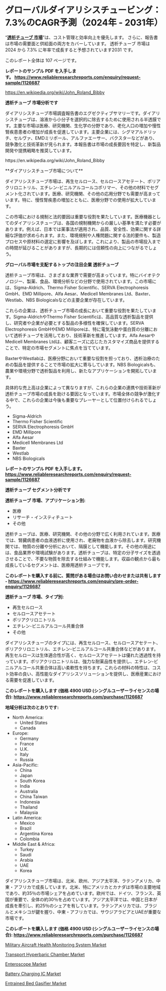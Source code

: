 <p><h1>グローバルダイアリシスチュービング：7.3%のCAGR予測（2024年 - 2031年）</h1></p><p>&ldquo;<strong><a href="https://www.reliableresearchreports.com/dialysis-tubing-r1126687?utm_campaign=110&utm_medium=9&utm_source=Github&utm_content=ia&utm_term=18112024&utm_id=dialysis-tubing">透析チューブ 市場</a></strong>&rdquo;は、コスト管理と効率向上を優先します。 さらに、報告書は市場の需要面と供給面の両方をカバーしています。 透析チューブ 市場は 2024 から 7.3% に年率で成長すると予想されています2031 です。</p>
<p>このレポート全体は 107 ページです。</p>
<p><strong>レポートのサンプル PDF を入手します。&nbsp;<a href="https://www.reliableresearchreports.com/enquiry/request-sample/1126687?utm_campaign=110&utm_medium=9&utm_source=Github&utm_content=ia&utm_term=18112024&utm_id=dialysis-tubing">https://www.reliableresearchreports.com/enquiry/request-sample/1126687</a></strong></p>
<p><a href="https://en.wikipedia.org/wiki/John_Roland_Bibby?utm_campaign=110&utm_medium=9&utm_source=Github&utm_content=ia&utm_term=18112024&utm_id=dialysis-tubing">https://en.wikipedia.org/wiki/John_Roland_Bibby</a></p>
<p><strong>透析チューブ 市場分析です</strong></p>
<p><p>ダイアリシスチューブ市場調査報告書のエグゼクティブサマリーです。ダイアリシスチューブは、溶液から小分子を選択的に除去するために使用される半透膜です。主要な市場は医療、研究機関、生化学の分野であり、老化人口の増加や慢性腎疾患患者の増加が成長を促進しています。主要企業には、シグマアルドリッチ、セルヴァ、EMDミリポール、アルファエーサー、バクスターなどがあり、競争激化と技術革新が見られます。本報告書は市場の成長要因を特定し、新製品開発や提携戦略を推奨しています。</p></p>
<p>https://en.wikipedia.org/wiki/John_Roland_Bibby</p>
<p><p>**ダイアリシスチューブ市場について**</p><p>ダイアリシスチューブ市場は、再生セルロース、セルロースアセテート、ポリアクリロニトリル、エチレン-ビニルアルコールコポリマー、その他の材料でセグメント化されています。医療、研究機関、その他の応用分野でも需要が高まっています。特に、慢性腎疾患の増加とともに、医療分野での使用が拡大しています。</p><p>この市場における規制と法的要因は重要な役割を果たしています。医療機器としてのダイアリシスチューブは、各国の規制機関からの厳しい基準を満たす必要があります。例えば、日本では薬事法が適用され、品質、安全性、効果に関する詳細な評価が求められます。また、環境規制や人権問題に関する法的要件も、製造プロセスや原材料の選定に影響を及ぼします。これにより、製品の市場投入までの時間が延びることがありますが、長期的には信頼性の向上につながるでしょう。</p></p>
<p><strong>グローバル市場を支配するトップの注目企業 透析チューブ</strong></p>
<p><p>透析チューブ市場は、さまざまな業界で需要が高まっています。特にバイオテクノロジー、製薬、食品、環境分析などの分野で使用されています。この市場には、Sigma-Aldrich、Thermo Fisher Scientific、SERVA Electrophoresis GmbH、EMD Millipore、Alfa Aesar、Medicell Membranes Ltd、Baxter、Westlab、NBS Biologicalsなどの主要企業が存在しています。</p><p>これらの企業は、透析チューブ市場の成長において重要な役割を果たしています。Sigma-AldrichやThermo Fisher Scientificは、高品質な透析製品を提供し、研究者や企業が必要とする製品の多様性を確保しています。SERVA Electrophoresis GmbHやEMD Milliporeは、特に電気泳動や蛋白質の分離において透析チューブを活用しており、技術革新を推進しています。Alfa AesarやMedicell Membranes Ltdは、顧客ニーズに応じたカスタマイズ商品を提供することで、特定の市場セグメントに焦点を当てています。</p><p>BaxterやWestlabは、医療分野において重要な役割を担っており、透析治療のための製品を提供することで市場の拡大に寄与しています。NBS Biologicalsも、農業や環境分野で透析製品を利用し、新たなアプリケーションを開拓しています。</p><p>具体的な売上高は企業によって異なりますが、これらの企業の連携や技術革新が透析チューブ市場の成長を助ける要因となっています。市場全体の競争が激化する中で、これらの企業は今後も重要なプレーヤーとして位置付けられるでしょう。</p></p>
<p><ul><li>Sigma-Aldrich</li><li>Thermo Fisher Scientific</li><li>SERVA Electrophoresis GmbH</li><li>EMD Millipore</li><li>Alfa Aesar</li><li>Medicell Membranes Ltd</li><li>Baxter</li><li>Westlab</li><li>NBS Biologicals</li></ul></p>
<p><strong>レポートのサンプル PDF を入手します。 <a href="https://www.reliableresearchreports.com/enquiry/request-sample/1126687?utm_campaign=110&utm_medium=9&utm_source=Github&utm_content=ia&utm_term=18112024&utm_id=dialysis-tubing">https://www.reliableresearchreports.com/enquiry/request-sample/1126687</a></strong></p>
<p><strong>透析チューブ セグメント分析です</strong></p>
<p><strong>透析チューブ 市場、アプリケーション別:</strong></p>
<p><ul><li>医療</li><li>リサーチ・インスティチュート</li><li>その他</li></ul></p>
<p><p>透析チューブは、医療、研究機関、その他の分野で広く利用されています。医療では、腎臓病患者の血液透析に使用され、老廃物を血液から除去します。研究機関では、物質の分離や分析において、隔膜として機能します。その他の用途には、食品業界や環境試験があります。透析チューブは、特定の分子サイズを透過させることで、不要な物質を除去する仕組みで機能します。収益の観点から最も成長しているセグメントは、医療用透析チューブです。</p></p>
<p><strong>このレポートを購入する前に、質問がある場合はお問い合わせまたは共有します - <a href="https://www.reliableresearchreports.com/enquiry/pre-order-enquiry/1126687?utm_campaign=110&utm_medium=9&utm_source=Github&utm_content=ia&utm_term=18112024&utm_id=dialysis-tubing">https://www.reliableresearchreports.com/enquiry/pre-order-enquiry/1126687</a></strong></p>
<p><strong>透析チューブ 市場、タイプ別:</strong></p>
<p><ul><li>再生セルロース</li><li>セルロースアセテート</li><li>ポリアクリロニトリル</li><li>エチレン-ビニルアルコール共重合体</li><li>その他</li></ul></p>
<p><p>ダイアリシスチューブのタイプには、再生セルロース、セルロースアセテート、ポリアクリロニトリル、エチレン-ビニルアルコール共重合体などがあります。再生セルロースは生体適合性が高く、セルロースアセテートは優れた透過性を持っています。ポリアクリロニトリルは、強力な耐薬品性を提供し、エチレン-ビニルアルコール共重合体は高い柔軟性を持ちます。これらの材料の特性は、コスト効率の良い、高性能なダイアリシスソリューションを提供し、医療産業における需要を促進しています。</p></p>
<p><strong>このレポートを購入します (価格 4900 USD (シングルユーザーライセンスの場合): <a href="https://www.reliableresearchreports.com/purchase/1126687?utm_campaign=110&utm_medium=9&utm_source=Github&utm_content=ia&utm_term=18112024&utm_id=dialysis-tubing">https://www.reliableresearchreports.com/purchase/1126687</a></strong></p>
<p><strong>地域分析は次のとおりです:</strong></p>
<p><ul>
    <li>
        North America:
        <ul>
            <li>United States</li>
            <li>Canada</li>
        </ul>
    </li>
    <li>
        Europe:
        <ul>
            <li>Germany</li>
            <li>France</li>
            <li>U.K.</li>
            <li>Italy</li>
            <li>Russia</li>
        </ul>
    </li>
    <li>
        Asia-Pacific:
        <ul>
            <li>China</li>
            <li>Japan</li>
            <li>South Korea</li>
            <li>India</li>
            <li>Australia</li>
            <li>China Taiwan</li>
            <li>Indonesia</li>
            <li>Thailand</li>
            <li>Malaysia</li>
        </ul>
    </li>
    <li>
        Latin America:
        <ul>
            <li>Mexico</li>
            <li>Brazil</li>
            <li>Argentina Korea</li>
            <li>Colombia</li>
        </ul>
    </li>
    <li>
        Middle East & Africa:
        <ul>
            <li>Turkey</li>
            <li>Saudi</li>
            <li>Arabia</li>
            <li>UAE</li>
            <li>Korea</li>
        </ul>
    </li>
    </ul></p>
<p><p>ダイアリシスチューブ市場は、北米、欧州、アジア太平洋、ラテンアメリカ、中東・アフリカで成長しています。北米、特にアメリカとカナダは市場の主要地域であり、約35％の市場シェアを占めています。欧州では、ドイツ、フランス、英国が重要で、全体の約30％を占めています。アジア太平洋では、中国と日本が成長を牽引し、約25％のシェアを有しています。ラテンアメリカでは、ブラジルとメキシコが鍵を握り、中東・アフリカでは、サウジアラビアとUAEが重要な市場です。</p></p>
<p><strong>このレポートを購入します (価格 4900 USD (シングルユーザーライセンスの場合): <a href="https://www.reliableresearchreports.com/purchase/1126687?utm_campaign=110&utm_medium=9&utm_source=Github&utm_content=ia&utm_term=18112024&utm_id=dialysis-tubing">https://www.reliableresearchreports.com/purchase/1126687</a></strong></p>
<p><p><a href="https://github.com/RoccoManning/Market-Research-Report-List-7/blob/main/military-aircraft-health-monitoring-system-market.md?utm_campaign=110&utm_medium=9&utm_source=Github&utm_content=ia&utm_term=18112024&utm_id=dialysis-tubing">Military Aircraft Health Monitoring System Market</a></p><p><a href="https://github.com/gulaimolin/Market-Research-Report-List-6/blob/main/transport-hyperbaric-chamber-market.md?utm_campaign=110&utm_medium=9&utm_source=Github&utm_content=ia&utm_term=18112024&utm_id=dialysis-tubing">Transport Hyperbaric Chamber Market</a></p><p><a href="https://issuu.com/reportprime-2/docs/enteroscope-market-size-2030.pptx_83ccb3c5c69fd1?utm_campaign=110&utm_medium=9&utm_source=Github&utm_content=ia&utm_term=18112024&utm_id=dialysis-tubing">Enteroscope Market</a></p><p><a href="https://www.linkedin.com/pulse/battery-charging-ic-market-size-growth-trends-statistics-forecasts-ya2vf?utm_campaign=110&utm_medium=9&utm_source=Github&utm_content=ia&utm_term=18112024&utm_id=dialysis-tubing">Battery Charging IC Market</a></p><p><a href="https://issuu.com/reportprime-2/docs/entrained-bed-gasifier-market-size-_7340af9bd82da4?utm_campaign=110&utm_medium=9&utm_source=Github&utm_content=ia&utm_term=18112024&utm_id=dialysis-tubing">Entrained Bed Gasifier Market</a></p></p>